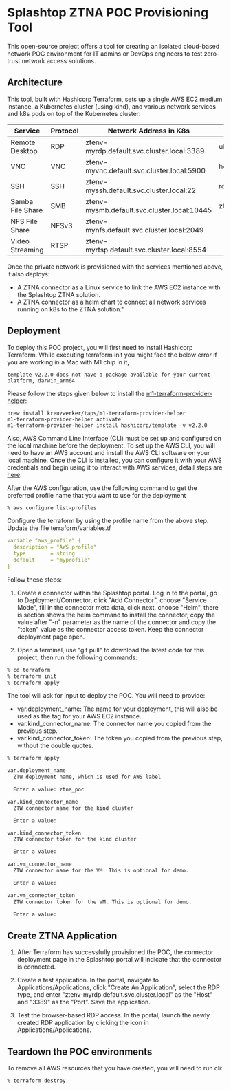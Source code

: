 # Splashtop ZTNA POC Provisioning Tool

This open-source project offers a tool for creating an isolated cloud-based network POC environment for IT admins or DevOps engineers to test zero-trust network access solutions. 

## Architecture 

This tool, built with Hashicorp Terraform, sets up a single AWS EC2 medium instance, a Kubernetes cluster (using kind), and various network services and k8s pods on top of the Kubernetes cluster:

| Service  |  Protocol    | Network Address in K8s               | Login |
|----------|--------------|-------------------------------|-------|
|Remote Desktop| RDP| ztenv-myrdp.default.svc.cluster.local:3389|ubuntu/ubuntu|
|VNC| VNC| ztenv-myvnc.default.svc.cluster.local:5900|headless|
|SSH| SSH| ztenv-myssh.default.svc.cluster.local:22|root/root|
|Samba File Share| SMB| ztenv-mysmb.default.svc.cluster.local:10445|ztsmb/password|
|NFS File Share| NFSv3| ztenv-mynfs.default.svc.cluster.local:2049||
|Video Streaming| RTSP| ztenv-myrtsp.default.svc.cluster.local:8554||

Once the private network is provisioned with the services mentioned above, it also deploys:

* A ZTNA connector as a Linux service to link the AWS EC2 instance with the Splashtop ZTNA solution.
* A ZTNA connector as a helm chart to connect all network services running on k8s to the ZTNA solution."

## Deployment 
To deploy this POC project, you will first need to install Hashicorp Terraform. 
While executing terraform init you might face the below error if you are working in a Mac with M1 chip in it,
```
template v2.2.0 does not have a package available for your current platform, darwin_arm64
```

Please follow the steps given below to install the [m1-terraform-provider-helper](https://github.com/kreuzwerker/m1-terraform-provider-helper):
```
brew install kreuzwerker/taps/m1-terraform-provider-helper
m1-terraform-provider-helper activate
m1-terraform-provider-helper install hashicorp/template -v v2.2.0
```
Also, AWS Command Line Interface (CLI) must be set up and configured on the local machine before the deployment. To set up the AWS CLI, you will need to have an AWS account and install the AWS CLI software on your local machine. Once the CLI is installed, you can configure it with your AWS credentials and begin using it to interact with AWS services, detail steps are [here](https://docs.aws.amazon.com/cli/latest/userguide/cli-configure-files.html).

After the AWS configuration, use the following command to get the preferred profile name that you want to use for the deployment 

```bash
% aws configure list-profiles
```

Configure the terraform by using the profile name from the above step. Update the file terraform/variables.tf

```YAML
variable "aws_profile" {
  description = "AWS profile"
  type        = string
  default     = "myprofile"
}
```

Follow these steps:

1. Create a connector within the Splashtop portal. Log in to the portal, go to Deployment/Connector, click "Add Connector", choose "Service Mode", fill in the connector meta data, click next, choose "Helm", there is section shows the helm command to install the connector, copy the value after "-n" parameter as the name of the connector and copy the "token" value as the connector access token. Keep the connector deployment page open.

2. Open a terminal, use "git pull" to download the latest code for this project, then run the following commands:

```bash
% cd terraform
% terraform init
% terraform apply
```

The tool will ask for input to deploy the POC. You will need to provide:

- var.deployment_name: The name for your deployment, this will also be used as the tag for your AWS EC2 instance.
- var.kind_connector_name: The connector name you copied from the previous step.
- var.kind_connector_token: The token you copied from the previous step, without the double quotes.


```bash
% terraform apply

var.deployment_name
  ZTW deployment name, which is used for AWS label 

  Enter a value: ztna_poc

var.kind_connector_name
  ZTW connector name for the kind cluster

  Enter a value: 

var.kind_connector_token
  ZTW connector token for the kind cluster

  Enter a value: 

var.vm_connector_name
  ZTW connector name for the VM. This is optional for demo.

  Enter a value: 

var.vm_connector_token
  ZTW connector token for the VM. This is optional for demo.

  Enter a value: 
```
## Create ZTNA Application

1. After Terraform has successfully provisioned the POC, the connector deployment page in the Splashtop portal will indicate that the connector is connected.

2. Create a test application. In the portal, navigate to Applications/Applications, click "Create An Application", select the RDP type, and enter "ztenv-myrdp.default.svc.cluster.local" as the "Host" and "3389" as the "Port". Save the application.

3. Test the browser-based RDP access. In the portal, launch the newly created RDP application by clicking the icon in Applications/Applications.

## Teardown the POC environments

To remove all AWS resources that you have created, you will need to run cli:

```bash
% terraform destroy
```
